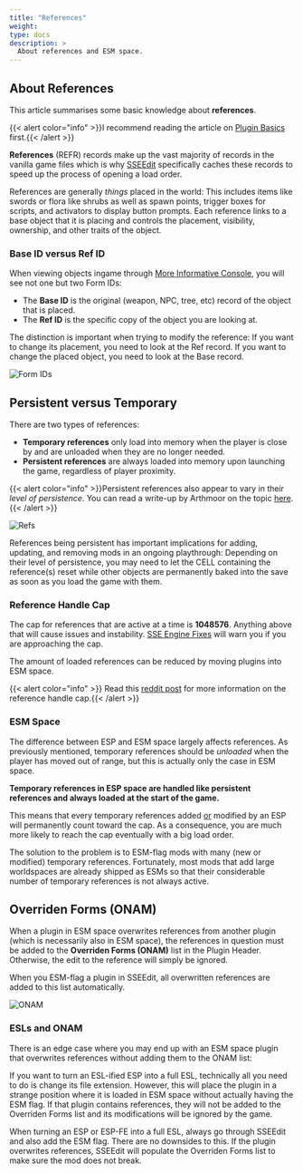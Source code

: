```yaml
---
title: "References"
weight:
type: docs
description: >
  About references and ESM space.
---
```


## About References

This article summarises some basic knowledge about **references**.

{{< alert color="info" >}}I recommend reading the article on [Plugin Basics](/bg/knowledge-base/plugin-basics/) first.{{< /alert >}}

**References** (REFR) records make up the vast majority of records in the vanilla game files which is why [SSEEdit](/bg/tool-setup/sseedit/) specifically caches these records to speed up the process of opening a load order.

References are generally *things* placed in the world: This includes items like swords or flora like shrubs as well as spawn points, trigger boxes for scripts, and activators to display button prompts. Each reference links to a base object that it is placing and controls the placement, visibility, ownership, and other traits of the object.

### Base ID versus Ref ID

When viewing objects ingame through [More Informative Console](/bg/recommended-mods/console-improvements/#more-informative-console), you will see not one but two Form IDs:

- The **Base ID** is the original (weapon, NPC, tree, etc) record of the object that is placed.
- The **Ref ID** is the specific copy of the object you are looking at.

The distinction is important when trying to modify the reference: If you want to change its placement, you need to look at the Ref record. If you want to change the placed object, you need to look at the Base record.

![Form IDs](/Pictures/bg/core-module/ussep-book-formid.png)

## Persistent versus Temporary

There are two types of references:

- **Temporary references** only load into memory when the player is close by and are unloaded when they are no longer needed.
- **Persistent references** are always loaded into memory upon launching the game, regardless of player proximity.

{{< alert color="info" >}}Persistent references also appear to vary in their *level of persistence*. You can read a write-up by Arthmoor on the topic [here](https://www.afkmods.com/index.php?/topic/4250-skyrim-levels-of-persistence/).{{< /alert >}}

![Refs](/Pictures/bg/core-module/temporary-persistent-refs.png)

References being persistent has important implications for adding, updating, and removing mods in an ongoing playthrough: Depending on their level of persistence, you may need to let the CELL containing the reference(s) reset while other objects are permanently baked into the save as soon as you load the game with them.

### Reference Handle Cap

The cap for references that are active at a time is **1048576**. Anything above that will cause issues and instability. [SSE Engine Fixes](/bg/recommended-mods/essential-mods/#sse-engine-fixes) will warn you if you are approaching the cap.

The amount of loaded references can be reduced by moving plugins into ESM space.

{{< alert color="info" >}} Read this [reddit post](https://www.reddit.com/r/skyrimmods/comments/ag4wm7/psa_the_reference_handle_cap_or_diagnosing_one_of/) for more information on the reference handle cap.{{< /alert >}}

### ESM Space

The difference between ESP and ESM space largely affects references. As previously mentioned, temporary references should be *unloaded* when the player has moved out of range, but this is actually only the case in ESM space.

**Temporary references in ESP space are handled like persistent references and always loaded at the start of the game.**

This means that every temporary references added <u>or</u> modified by an ESP will permanently count toward the cap. As a consequence, you are much more likely to reach the cap eventually with a big load order.

The solution to the problem is to ESM-flag mods with many (new or modified) temporary references. Fortunately, most mods that add large worldspaces are already shipped as ESMs so that their considerable number of temporary references is not always active.

## Overriden Forms (ONAM)

When a plugin in ESM space overwrites references from another plugin (which is necessarily also in ESM space), the references in question must be added to the **Overriden Forms (ONAM)** list in the Plugin Header. Otherwise, the edit to the reference will simply be ignored.

When you ESM-flag a plugin in SSEEdit, all overwritten references are added to this list automatically.

![ONAM](/Pictures/bg/knowledge-base/references/onam.png)

### ESLs and ONAM

There is an edge case where you may end up with an ESM space plugin that overwrites references without adding them to the ONAM list:

If you want to turn an ESL-ified ESP into a full ESL, technically all you need to do is change its file extension. However, this will place the plugin in a strange position where it is loaded in ESM space without actually having the ESM flag. If that plugin contains references, they will not be added to the Overriden Forms list and its modifications will be ignored by the game.

When turning an ESP or ESP-FE into a full ESL, always go through SSEEdit and also add the ESM flag. There are no downsides to this. If the plugin overwrites references, SSEEdit will populate the Overriden Forms list to make sure the mod does not break.